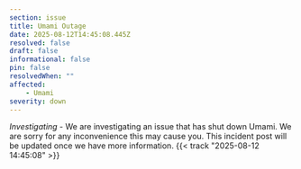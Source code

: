 ```yaml
---
section: issue
title: Umami Outage
date: 2025-08-12T14:45:08.445Z
resolved: false
draft: false
informational: false
pin: false
resolvedWhen: ""
affected:
    - Umami
severity: down
---
```

*Investigating* - We are investigating an issue that has shut down Umami. We are sorry for any inconvenience this may cause you. This incident post will be updated once we have more information. {{< track "2025-08-12 14:45:08" >}}